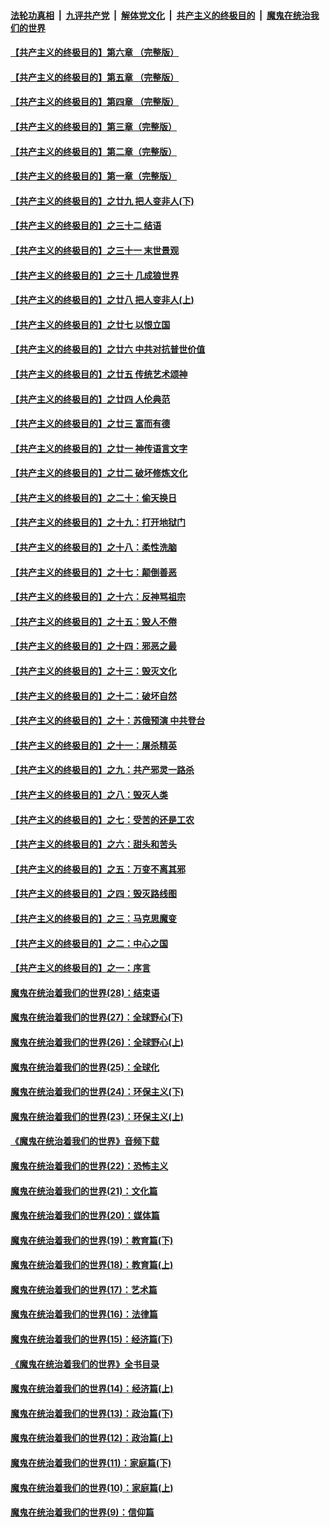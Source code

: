 ####  [法轮功真相](../../../../basic/blob/master/README.md?t=06060731) &nbsp;|&nbsp; [九评共产党](../../../../9ping.md/blob/master/README.md?t=06060731) &nbsp;|&nbsp; [解体党文化](../../../../jtdwh.md/blob/master/README.md?t=06060731)  &nbsp;|&nbsp; [共产主义的终极目的](../../../../gczydzjmd.md/blob/master/README.md?t=06060731) &nbsp;|&nbsp; [魔鬼在统治我们的世界](../../../../mgztzwmdsj.md/blob/master/README.md?t=06060731) 

#### [【共产主义的终极目的】第六章 （完整版）](../pages/nsc422/n11428913.md?t=06060731) 

#### [【共产主义的终极目的】第五章 （完整版）](../pages/nsc422/n11428912.md?t=06060731) 

#### [【共产主义的终极目的】第四章 （完整版）](../pages/nsc422/n11428907.md?t=06060731) 

#### [【共产主义的终极目的】第三章（完整版）](../pages/nsc422/n11428848.md?t=06060731) 

#### [【共产主义的终极目的】第二章（完整版）](../pages/nsc422/n11428831.md?t=06060731) 

#### [【共产主义的终极目的】第一章（完整版）](../pages/nsc422/n11417651.md?t=06060731) 

#### [【共产主义的终极目的】之廿九 把人变非人(下)](../pages/nsc422/n11344140.md?t=06060731) 

#### [【共产主义的终极目的】之三十二 结语](../pages/nsc422/n11360535.md?t=06060731) 

#### [【共产主义的终极目的】之三十一 末世景观](../pages/nsc422/n11351129.md?t=06060731) 

#### [【共产主义的终极目的】之三十 几成狼世界](../pages/nsc422/n11348280.md?t=06060731) 

#### [【共产主义的终极目的】之廿八 把人变非人(上)](../pages/nsc422/n11340492.md?t=06060731) 

#### [【共产主义的终极目的】之廿七 以恨立国](../pages/nsc422/n11336944.md?t=06060731) 

#### [【共产主义的终极目的】之廿六 中共对抗普世价值](../pages/nsc422/n11324785.md?t=06060731) 

#### [【共产主义的终极目的】之廿五 传统艺术颂神](../pages/nsc422/n11296396.md?t=06060731) 

#### [【共产主义的终极目的】之廿四 人伦典范](../pages/nsc422/n11296397.md?t=06060731) 

#### [【共产主义的终极目的】之廿三 富而有德](../pages/nsc422/n11283598.md?t=06060731) 

#### [【共产主义的终极目的】之廿一 神传语言文字](../pages/nsc422/n11263265.md?t=06060731) 

#### [【共产主义的终极目的】之廿二 破坏修炼文化](../pages/nsc422/n11245728.md?t=06060731) 

#### [【共产主义的终极目的】之二十：偷天换日](../pages/nsc422/n11238846.md?t=06060731) 

#### [【共产主义的终极目的】之十九：打开地狱门](../pages/nsc422/n11206376.md?t=06060731) 

#### [【共产主义的终极目的】之十八：柔性洗脑](../pages/nsc422/n11199994.md?t=06060731) 

#### [【共产主义的终极目的】之十七：颠倒善恶](../pages/nsc422/n11179782.md?t=06060731) 

#### [【共产主义的终极目的】之十六：反神骂祖宗](../pages/nsc422/n11166798.md?t=06060731) 

#### [【共产主义的终极目的】之十五：毁人不倦](../pages/nsc422/n11166792.md?t=06060731) 

#### [【共产主义的终极目的】之十四：邪恶之最](../pages/nsc422/n11150249.md?t=06060731) 

#### [【共产主义的终极目的】之十三：毁灭文化](../pages/nsc422/n11135227.md?t=06060731) 

#### [【共产主义的终极目的】之十二：破坏自然](../pages/nsc422/n11135214.md?t=06060731) 

#### [【共产主义的终极目的】之十：苏俄预演 中共登台](../pages/nsc422/n11118424.md?t=06060731) 

#### [【共产主义的终极目的】之十一：屠杀精英](../pages/nsc422/n11118442.md?t=06060731) 

#### [【共产主义的终极目的】之九：共产邪灵一路杀](../pages/nsc422/n11114139.md?t=06060731) 

#### [【共产主义的终极目的】之八：毁灭人类](../pages/nsc422/n11108503.md?t=06060731) 

#### [【共产主义的终极目的】之七：受苦的还是工农](../pages/nsc422/n11101809.md?t=06060731) 

#### [【共产主义的终极目的】之六：甜头和苦头](../pages/nsc422/n11096971.md?t=06060731) 

#### [【共产主义的终极目的】之五：万变不离其邪](../pages/nsc422/n11091285.md?t=06060731) 

#### [【共产主义的终极目的】之四：毁灭路线图](../pages/nsc422/n11086284.md?t=06060731) 

#### [【共产主义的终极目的】之三：马克思魔变](../pages/nsc422/n11061941.md?t=06060731) 

#### [【共产主义的终极目的】之二：中心之国](../pages/nsc422/n11047728.md?t=06060731) 

#### [【共产主义的终极目的】之一：序言](../pages/nsc422/n11086077.md?t=06060731) 

#### [魔鬼在统治着我们的世界(28)：结束语](../pages/nsc422/n10936246.md?t=06060731) 

#### [魔鬼在统治着我们的世界(27)：全球野心(下)](../pages/nsc422/n10928319.md?t=06060731) 

#### [魔鬼在统治着我们的世界(26)：全球野心(上)](../pages/nsc422/n10900318.md?t=06060731) 

#### [魔鬼在统治着我们的世界(25)：全球化](../pages/nsc422/n10788205.md?t=06060731) 

#### [魔鬼在统治着我们的世界(24)：环保主义(下)](../pages/nsc422/n10695307.md?t=06060731) 

#### [魔鬼在统治着我们的世界(23)：环保主义(上)](../pages/nsc422/n10688613.md?t=06060731) 

#### [《魔鬼在统治着我们的世界》音频下载](../pages/nsc422/n10635553.md?t=06060731) 

#### [魔鬼在统治着我们的世界(22)：恐怖主义](../pages/nsc422/n10614727.md?t=06060731) 

#### [魔鬼在统治着我们的世界(21)：文化篇](../pages/nsc422/n10597706.md?t=06060731) 

#### [魔鬼在统治着我们的世界(20)：媒体篇](../pages/nsc422/n10586579.md?t=06060731) 

#### [魔鬼在统治着我们的世界(19)：教育篇(下)](../pages/nsc422/n10564808.md?t=06060731) 

#### [魔鬼在统治着我们的世界(18)：教育篇(上)](../pages/nsc422/n10526970.md?t=06060731) 

#### [魔鬼在统治着我们的世界(17)：艺术篇](../pages/nsc422/n10499093.md?t=06060731) 

#### [魔鬼在统治着我们的世界(16)：法律篇](../pages/nsc422/n10485969.md?t=06060731) 

#### [魔鬼在统治着我们的世界(15)：经济篇(下)](../pages/nsc422/n10469975.md?t=06060731) 

#### [《魔鬼在统治着我们的世界》全书目录](../pages/nsc422/n10464261.md?t=06060731) 

#### [魔鬼在统治着我们的世界(14)：经济篇(上)](../pages/nsc422/n10457370.md?t=06060731) 

#### [魔鬼在统治着我们的世界(13)：政治篇(下)](../pages/nsc422/n10448270.md?t=06060731) 

#### [魔鬼在统治着我们的世界(12)：政治篇(上)](../pages/nsc422/n10444576.md?t=06060731) 

#### [魔鬼在统治着我们的世界(11)：家庭篇(下)](../pages/nsc422/n10440961.md?t=06060731) 

#### [魔鬼在统治着我们的世界(10)：家庭篇(上)](../pages/nsc422/n10435448.md?t=06060731) 

#### [魔鬼在统治着我们的世界(9)：信仰篇](../pages/nsc422/n10432159.md?t=06060731) 

